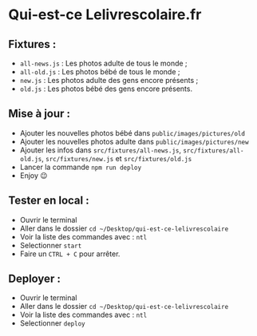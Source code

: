 # Qui-est-ce Lelivrescolaire.fr

## Fixtures :

- `all-news.js` : Les photos adulte de tous le monde ;
- `all-old.js` : Les photos bébé de tous le monde ;
- `new.js` : Les photos adulte des gens encore présents ;
- `old.js` : Les photos bébé des gens encore présents.

## Mise à jour :

- Ajouter les nouvelles photos bébé dans `public/images/pictures/old`
- Ajouter les nouvelles photos adulte dans `public/images/pictures/new`
- Ajouter les infos dans `src/fixtures/all-news.js`, `src/fixtures/all-old.js`, `src/fixtures/new.js` et `src/fixtures/old.js`
- Lancer la commande `npm run deploy`
- Enjoy 😉

## Tester en local : 

- Ouvrir le terminal
- Aller dans le dossier `cd ~/Desktop/qui-est-ce-lelivrescolaire`
- Voir la liste des commandes avec : `ntl`
- Selectionner `start`
- Faire un `CTRL + C` pour arrêter.

## Deployer : 

- Ouvrir le terminal
- Aller dans le dossier `cd ~/Desktop/qui-est-ce-lelivrescolaire`
- Voir la liste des commandes avec : `ntl`
- Selectionner `deploy`

